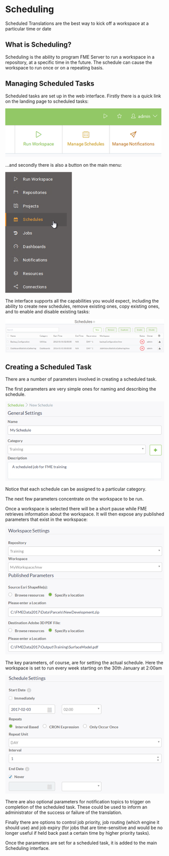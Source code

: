 # Scheduling

Scheduled Translations are the best way to kick off a workspace at a particular time or date

## What is Scheduling? ##

Scheduling is the ability to program FME Server to run a workspace in a repository, at a specific time in the future. The schedule can cause the workspace to run once or on a repeating basis.

## Managing Scheduled Tasks ##

Scheduled tasks are set up in the web interface. Firstly there is a quick link on the landing page to scheduled tasks:

![](./Images/Img1.035.ManageSchedulesButton.png)

...and secondly there is also a button on the main menu:

![](./Images/Img1.036.SchedulingMenu.png)

The interface supports all the capabilities you would expect, including the ability to create new schedules, remove existing ones, copy existing ones, and to enable and disable existing tasks:

![](./Images/Img1.037.SchedulingInterface.png)

## Creating a Scheduled Task ##

There are a number of parameters involved in creating a scheduled task.

The first parameters are very simple ones for naming and describing the schedule.

![](./Images/Img1.038.SchedulingNewGeneral.png)

Notice that each schedule can be assigned to a particular category.

The next few parameters concentrate on the workspace to be run.

Once a workspace is selected there will be a short pause while FME retrieves information about the workspace. It will then expose any published parameters that exist in the workspace:

![](./Images/Img1.039.SchedulingNewWorkspace.png)

The key parameters, of course, are for setting the actual schedule. Here the workspace is set to run every week starting on the 30th January at 2:00am

![](./Images/Img1.040.SchedulingNewSchedule.png)

There are also optional parameters for notification topics to trigger on completion of the scheduled task. These could be used to inform an administrator of the success or failure of the translation.

Finally there are options to control job priority, job routing (which engine it should use) and job expiry (for jobs that are time-sensitive and would be no longer useful if held back past a certain time by higher priority tasks).

Once the parameters are set for a scheduled task, it is added to the main Scheduling interface.